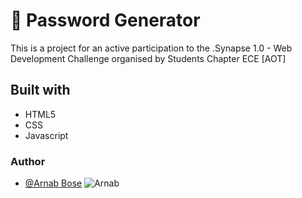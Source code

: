 ﻿
# 🔗 Password Generator

This is a project for an active participation to the .Synapse 1.0 - Web Development Challenge organised by Students Chapter ECE [AOT]

## Built with 

- HTML5
- CSS
- Javascript

### Author
- [@Arnab Bose](https://github.com/Arnab-129)
![Arnab](https://user-images.githubusercontent.com/90320272/211892086-7581e342-41fa-4f53-a519-c9ab37095915.png)
